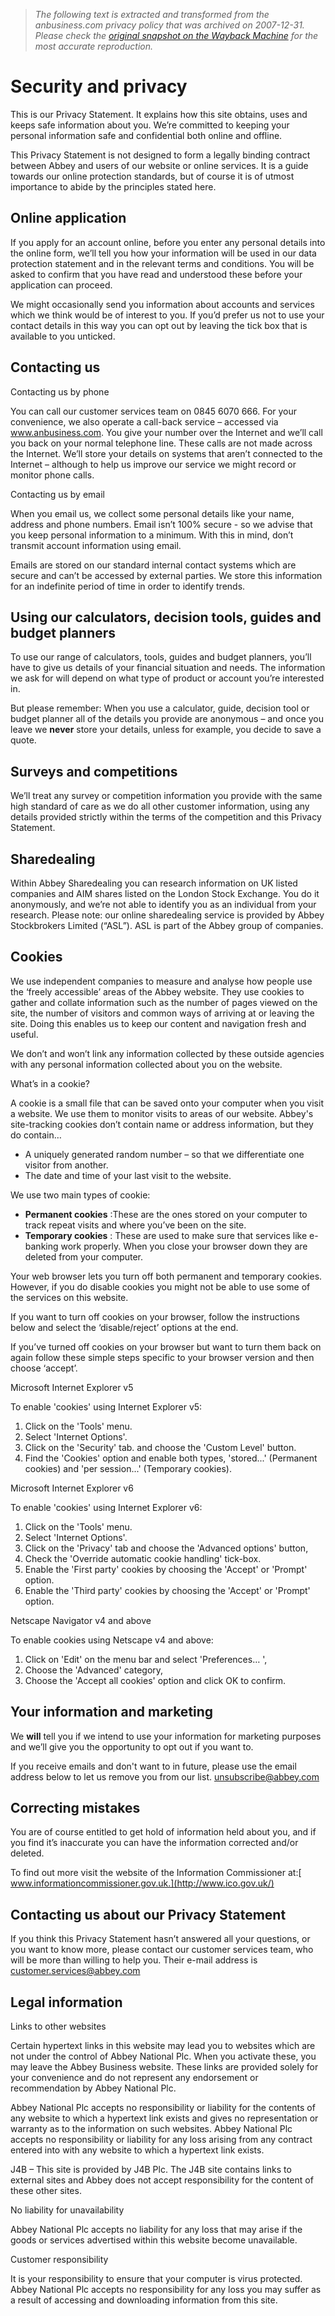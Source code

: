 > *The following text is extracted and transformed from the anbusiness.com privacy policy that was archived on 2007-12-31. Please check the [original snapshot on the Wayback Machine](https://web.archive.org/web/20071231143735id_/http%3A//www.anbusiness.com/legal/privacy_statement.shtml) for the most accurate reproduction.*

# Security and privacy

This is our Privacy Statement. It explains how this site obtains, uses and keeps safe information about you. We’re committed to keeping your personal information safe and confidential both online and offline.

This Privacy Statement is not designed to form a legally binding contract between Abbey and users of our website or online services. It is a guide towards our online protection standards, but of course it is of utmost importance to abide by the principles stated here.

##  Online application 

If you apply for an account online, before you enter any personal details into the online form, we’ll tell you how your information will be used in our data protection statement and in the relevant terms and conditions. You will be asked to confirm that you have read and understood these before your application can proceed.

We might occasionally send you information about accounts and services which we think would be of interest to you. If you’d prefer us not to use your contact details in this way you can opt out by leaving the tick box that is available to you unticked.

## Contacting us

Contacting us by phone

You can call our customer services team on 0845 6070 666. For your convenience, we also operate a call-back service – accessed via www.anbusiness.com. You give your number over the Internet and we’ll call you back on your normal telephone line. These calls are not made across the Internet. We’ll store your details on systems that aren’t connected to the Internet – although to help us improve our service we might record or monitor phone calls.

Contacting us by email

When you email us, we collect some personal details like your name, address and phone numbers. Email isn’t 100% secure - so we advise that you keep personal information to a minimum. With this in mind, don’t transmit account information using email.

Emails are stored on our standard internal contact systems which are secure and can’t be accessed by external parties. We store this information for an indefinite period of time in order to identify trends.

## Using our calculators, decision tools, guides and budget planners 

To use our range of calculators, tools, guides and budget planners, you’ll have to give us details of your financial situation and needs. The information we ask for will depend on what type of product or account you’re interested in.

But please remember: When you use a calculator, guide, decision tool or budget planner all of the details you provide are anonymous – and once you leave we **never** store your details, unless for example, you decide to save a quote.

## Surveys and competitions 

We’ll treat any survey or competition information you provide with the same high standard of care as we do all other customer information, using any details provided strictly within the terms of the competition and this Privacy Statement. 

##  Sharedealing 

Within Abbey Sharedealing you can research information on UK listed companies and AIM shares listed on the London Stock Exchange. You do it anonymously, and we’re not able to identify you as an individual from your research. Please note: our online sharedealing service is provided by Abbey Stockbrokers Limited (“ASL”). ASL is part of the Abbey group of companies.

## Cookies 

We use independent companies to measure and analyse how people use the ‘freely accessible’ areas of the Abbey website. They use cookies to gather and collate information such as the number of pages viewed on the site, the number of visitors and common ways of arriving at or leaving the site. Doing this enables us to keep our content and navigation fresh and useful. 

We don’t and won’t link any information collected by these outside agencies with any personal information collected about you on the website.

What’s in a cookie? 

A cookie is a small file that can be saved onto your computer when you visit a website. We use them to monitor visits to areas of our website. Abbey's site-tracking cookies don’t contain name or address information, but they do contain… 

  * A uniquely generated random number – so that we differentiate one visitor from another. 
  * The date and time of your last visit to the website. 



We use two main types of cookie: 

  * **Permanent cookies** :These are the ones stored on your computer to track repeat visits and where you’ve been on the site. 
  * **Temporary cookies** : These are used to make sure that services like e-banking work properly. When you close your browser down they are deleted from your computer.



Your web browser lets you turn off both permanent and temporary cookies. However, if you do disable cookies you might not be able to use some of the services on this website. 

If you want to turn off cookies on your browser, follow the instructions below and select the ‘disable/reject’ options at the end. 

If you’ve turned off cookies on your browser but want to turn them back on again follow these simple steps specific to your browser version and then choose ‘accept’. 

Microsoft Internet Explorer v5

To enable 'cookies' using Internet Explorer v5:

1) Click on the 'Tools' menu.   
2) Select 'Internet Options'.  
3) Click on the 'Security' tab. and choose the 'Custom Level' button.  
4) Find the 'Cookies' option and enable both types, 'stored...' (Permanent cookies) and 'per session...' (Temporary cookies). 

Microsoft Internet Explorer v6

To enable 'cookies' using Internet Explorer v6:

1) Click on the 'Tools' menu.   
2) Select 'Internet Options'.  
3) Click on the 'Privacy' tab and choose the 'Advanced options' button,  
4) Check the 'Override automatic cookie handling' tick-box.  
5) Enable the 'First party' cookies by choosing the 'Accept' or 'Prompt' option.  
6) Enable the 'Third party' cookies by choosing the 'Accept' or 'Prompt' option. 

Netscape Navigator v4 and above

To enable cookies using Netscape v4 and above: 

1) Click on 'Edit' on the menu bar and select 'Preferences… ',   
2) Choose the 'Advanced' category,   
3) Choose the 'Accept all cookies' option and click OK to confirm.

##  Your information and marketing 

We **will** tell you if we intend to use your information for marketing purposes and we’ll give you the opportunity to opt out if you want to. 

If you receive emails and don't want to in future, please use the email address below to let us remove you from our list. [unsubscribe@abbey.com ](mailto:unsubscribe@abbey.com)

## Correcting mistakes 

You are of course entitled to get hold of information held about you, and if you find it’s inaccurate you can have the information corrected and/or deleted. 

To find out more visit the website of the Information Commissioner at:[ www.informationcommissioner.gov.uk.](http://www.ico.gov.uk/)

##  Contacting us about our Privacy Statement 

If you think this Privacy Statement hasn’t answered all your questions, or you want to know more, please contact our customer services team, who will be more than willing to help you. Their e-mail address is [customer.services@abbey.com](mailto:customer.services@abbey.com)

## Legal information

Links to other websites

Certain hypertext links in this website may lead you to websites which are not under the control of Abbey National Plc. When you activate these, you may leave the Abbey Business website. These links are provided solely for your convenience and do not represent any endorsement or recommendation by Abbey National Plc.

Abbey National Plc accepts no responsibility or liability for the contents of any website to which a hypertext link exists and gives no representation or warranty as to the information on such websites. Abbey National Plc accepts no responsibility or liability for any loss arising from any contract entered into with any website to which a hypertext link exists.

J4B – This site is provided by J4B Plc. The J4B site contains links to external sites and Abbey does not accept responsibility for the content of these other sites.

No liability for unavailability

Abbey National Plc accepts no liability for any loss that may arise if the goods or services advertised within this website become unavailable.

Customer responsibility

It is your responsibility to ensure that your computer is virus protected. Abbey National Plc accepts no responsibility for any loss you may suffer as a result of accessing and downloading information from this site.
